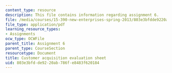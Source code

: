 ```yaml
---
content_type: resource
description: This file contains information regarding assignment 6.
file: /media/courses/15-390-new-enterprises-spring-2013/803e3bfdde9220ab786fe8483f620184_MIT15_390S13_assgn6sheet.pdf
file_type: application/pdf
learning_resource_types:
- Assignments
ocw_type: OCWFile
parent_title: Assignment 6
parent_type: CourseSection
resourcetype: Document
title: Customer acquisition evaluation sheet
uid: 803e3bfd-de92-20ab-786f-e8483f620184
---
```

